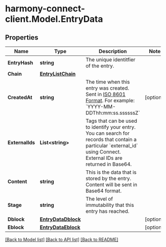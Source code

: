 # harmony-connect-client.Model.EntryData
## Properties

Name | Type | Description | Notes
------------ | ------------- | ------------- | -------------
**EntryHash** | **string** | The unique identitfier of the entry. | 
**Chain** | [**EntryListChain**](EntryListChain.md) |  | 
**CreatedAt** | **string** | The time when this entry was created. Sent in [ISO 8601 Format](https://en.wikipedia.org/wiki/ISO_8601). For example: &#x60;YYYY-MM-DDThh:mm:ss.ssssssZ&#x60; | [optional] 
**ExternalIds** | **List&lt;string&gt;** | Tags that can be used to identify your entry. You can search for records that contain a particular &#x60;external_id&#x60; using Connect. External IDs are returned in Base64. | 
**Content** | **string** | This is the data that is stored by the entry. Content will be sent in Base64 format. | 
**Stage** | **string** | The level of immutability that this entry has reached. | 
**Dblock** | [**EntryDataDblock**](EntryDataDblock.md) |  | [optional] 
**Eblock** | [**EntryDataEblock**](EntryDataEblock.md) |  | [optional] 

[[Back to Model list]](../README.md#documentation-for-models) [[Back to API list]](../README.md#documentation-for-api-endpoints) [[Back to README]](../README.md)

